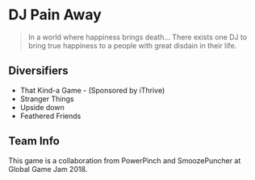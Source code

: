 # DJ Pain Away
>In a world where happiness brings death... There exists one DJ to bring true happiness to a people with great disdain in their life.

## Diversifiers

* That Kind-a Game - (Sponsored by iThrive)
* Stranger Things
* Upside down
* Feathered Friends

## Team Info

This game is a collaboration from PowerPinch and SmoozePuncher at Global Game Jam 2018. 
